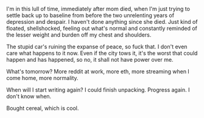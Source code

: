 I'm in this lull of time, immediately after mom died, when I'm just trying to settle back up to baseline from before the two unrelenting years of depression and despair. I haven't done anything since she died. Just kind of floated, shellshocked, feeling out what's normal and constantly reminded of the lesser weight and burden off my chest and shoulders.

The stupid car's ruining the expanse of peace, so fuck that. I don't even care what happens to it now. Even if the city tows it, it's the worst that could happen and has happened, so no, it shall not have power over me.

What's tomorrow? More reddit at work, more eth, more streaming when I come home, more normality.

When will I start writing again? I could finish unpacking. Progress again. I don't know when.

Bought cereal, which is cool.
